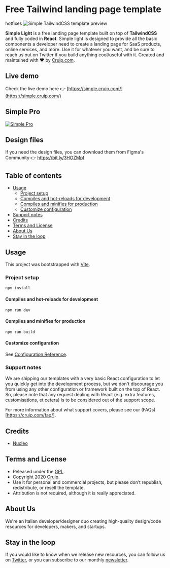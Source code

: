 # Free Tailwind landing page template
hotfixes
![Simple TailwindCSS template preview](https://user-images.githubusercontent.com/2683512/96160974-f93aa780-0f16-11eb-9ce4-81d94b216be6.png)

**Simple Light** is a free landing page template built on top of **TailwindCSS** and fully coded in **React**. Simple light is designed to provide all the basic components a developer need to create a landing page for SaaS products, online services, and more. 
Use it for whatever you want, and be sure to reach us out on Twitter if you build anything cool/useful with it.
Created and maintained with ❤️ by [Cruip.com](https://cruip.com/).

## Live demo

Check the live demo here 👉️ [https://simple.cruip.com/](https://simple.cruip.com/)

## Simple Pro

[![Simple Pro](https://user-images.githubusercontent.com/2683512/151178282-fd81b300-349a-42c3-a30a-f70f6e711e74.png)](https://cruip.com/)

## Design files

If you need the design files, you can download them from Figma's Community 👉 https://bit.ly/3HOZMpf

## Table of contents

* [Usage](#usage)
  * [Project setup](#project-setup)
  * [Compiles and hot-reloads for development](#compiles-and-hot-reloads-for-development)
  * [Compiles and minifies for production](#compiles-and-minifies-for-production)
  * [Customize configuration](#customize-configuration)
* [Support notes](#support-notes)            
* [Credits](#credits)
* [Terms and License](#terms-and-license)
* [About Us](#about-us)
* [Stay in the loop](#stay-in-the-loop)

## Usage

This project was bootstrapped with [Vite](https://vitejs.dev/).

### Project setup
```
npm install
```

#### Compiles and hot-reloads for development
```
npm run dev
```

#### Compiles and minifies for production
```
npm run build
```

#### Customize configuration
See [Configuration Reference](https://vitejs.dev/guide/).

### Support notes
We are shipping our templates with a very basic React configuration to let you quickly get into the development process, but we don't discourage you from using any other configuration or framework built on the top of React. So, please note that any request dealing with React (e.g. extra features, customisations, et cetera) is to be considered out of the support scope.

For more information about what support covers, please see our (FAQs)[https://cruip.com/faq/].

## Credits

- [Nucleo](https://nucleoapp.com/)

## Terms and License

- Released under the [GPL](https://www.gnu.org/licenses/gpl-3.0.html).
- Copyright 2020 [Cruip](https://cruip.com/).
- Use it for personal and commercial projects, but please don’t republish, redistribute, or resell the template.
- Attribution is not required, although it is really appreciated.

## About Us

We're an Italian developer/designer duo creating high-quality design/code resources for developers, makers, and startups.

## Stay in the loop

If you would like to know when we release new resources, you can follow us on [Twitter](https://twitter.com/Cruip_com), or you can subscribe to our monthly [newsletter](https://cruip.com/#subscribe).
